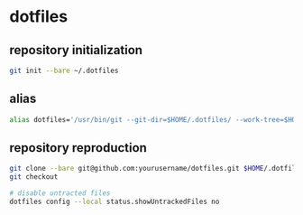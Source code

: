 # dotfiles

## repository initialization

```bash
git init --bare ~/.dotfiles
```

## alias

```bash
alias dotfiles='/usr/bin/git --git-dir=$HOME/.dotfiles/ --work-tree=$HOME'
```
## repository reproduction
```bash
git clone --bare git@github.com:yourusername/dotfiles.git $HOME/.dotfiles
git checkout

# disable untracted files
dotfiles config --local status.showUntrackedFiles no
```
